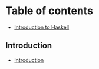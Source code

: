# Table of contents

* [Introduction to Haskell](README.md)

## Introduction

* [Introduction](introduction/introduction.md)

